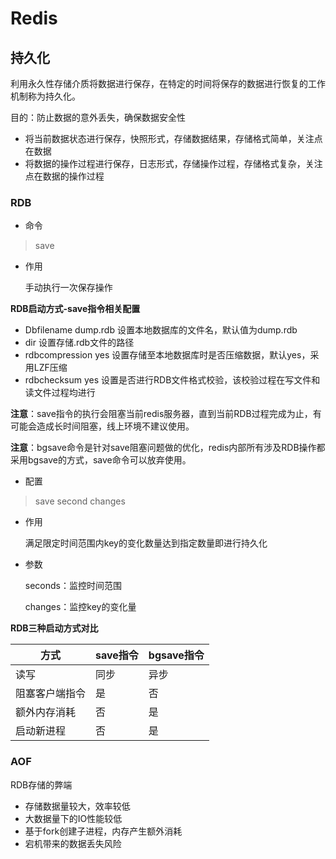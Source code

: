 # Redis

## 持久化

利用永久性存储介质将数据进行保存，在特定的时间将保存的数据进行恢复的工作机制称为持久化。

目的：防止数据的意外丢失，确保数据安全性

- 将当前数据状态进行保存，快照形式，存储数据结果，存储格式简单，关注点在数据
- 将数据的操作过程进行保存，日志形式，存储操作过程，存储格式复杂，关注点在数据的操作过程

### RDB

- 命令

> save

- 作用

  手动执行一次保存操作

**RDB启动方式-save指令相关配置**

- Dbfilename dump.rdb 设置本地数据库的文件名，默认值为dump.rdb
- dir 设置存储.rdb文件的路径
- rdbcompression yes 设置存储至本地数据库时是否压缩数据，默认yes，采用LZF压缩
- rdbchecksum yes 设置是否进行RDB文件格式校验，该校验过程在写文件和读文件过程均进行

**注意**：save指令的执行会阻塞当前redis服务器，直到当前RDB过程完成为止，有可能会造成长时间阻塞，线上环境不建议使用。

**注意**：bgsave命令是针对save阻塞问题做的优化，redis内部所有涉及RDB操作都采用bgsave的方式，save命令可以放弃使用。

- 配置

> save second changes

- 作用

  满足限定时间范围内key的变化数量达到指定数量即进行持久化

- 参数

  seconds：监控时间范围

  changes：监控key的变化量

**RDB三种启动方式对比**

| 方式           | save指令 | bgsave指令 |
| -------------- | -------- | ---------- |
| 读写           | 同步     | 异步       |
| 阻塞客户端指令 | 是       | 否         |
| 额外内存消耗   | 否       | 是         |
| 启动新进程     | 否       | 是         |

### AOF

RDB存储的弊端

- 存储数据量较大，效率较低
- 大数据量下的IO性能较低
- 基于fork创建子进程，内存产生额外消耗
- 宕机带来的数据丢失风险

